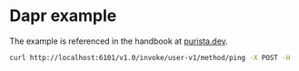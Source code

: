 # Dapr example

The example is referenced in the handbook at [purista.dev](https://purista.dev).

```bash
curl http://localhost:6101/v1.0/invoke/user-v1/method/ping -X POST -H 'Content-Type: application/json' -d @./ping.json
```
